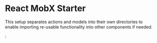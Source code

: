 # React MobX Starter

This setup separates actions and models into their own directories to
enable importing re-usable functionality into other components if needed.



: 


